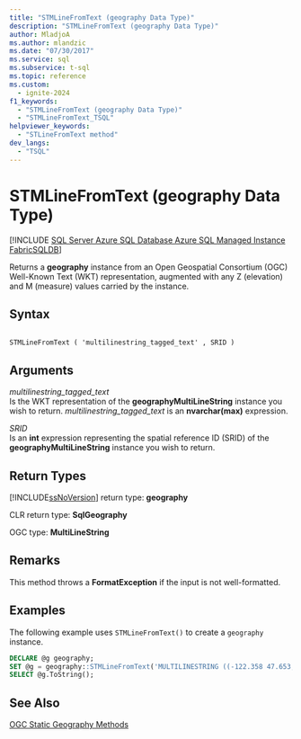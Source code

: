 ```yaml
---
title: "STMLineFromText (geography Data Type)"
description: "STMLineFromText (geography Data Type)"
author: MladjoA
ms.author: mlandzic
ms.date: "07/30/2017"
ms.service: sql
ms.subservice: t-sql
ms.topic: reference
ms.custom:
  - ignite-2024
f1_keywords:
  - "STMLineFromText (geography Data Type)"
  - "STMLineFromText_TSQL"
helpviewer_keywords:
  - "STLineFromText method"
dev_langs:
  - "TSQL"
---
```

# STMLineFromText (geography Data Type)
[!INCLUDE [SQL Server Azure SQL Database Azure SQL Managed Instance FabricSQLDB](../../includes/applies-to-version/sql-asdb-asdbmi-fabricsqldb.md)]

Returns a **geography** instance from an Open Geospatial Consortium (OGC) Well-Known Text (WKT) representation, augmented with any Z (elevation) and M (measure) values carried by the instance.
  
## Syntax  
  
```  
  
STMLineFromText ( 'multilinestring_tagged_text' , SRID )  
```  
  
## Arguments
 *multilinestring_tagged_text*  
 Is the WKT representation of the **geographyMultiLineString** instance you wish to return. *multilinestring_tagged_text* is an **nvarchar(max)** expression.  
  
 *SRID*  
 Is an **int** expression representing the spatial reference ID (SRID) of the **geographyMultiLineString** instance you wish to return.  
  
## Return Types  
 [!INCLUDE[ssNoVersion](../../includes/ssnoversion-md.md)] return type: **geography**  
  
 CLR return type: **SqlGeography**  
  
 OGC type: **MultiLineString**  
  
## Remarks  
 This method throws a **FormatException** if the input is not well-formatted.  
  
## Examples  
 The following example uses `STMLineFromText()` to create a `geography` instance.  
  
```sql
DECLARE @g geography;  
SET @g = geography::STMLineFromText('MULTILINESTRING ((-122.358 47.653, -122.348 47.649, -122.348 47.658, -122.358 47.658, -122.358 47.653), (-122.357 47.654, -122.357 47.657, -122.349 47.657, -122.349 47.650, -122.357 47.654))', 4326);  
SELECT @g.ToString();  
```  
  
## See Also  
 [OGC Static Geography Methods](../../t-sql/spatial-geography/ogc-static-geography-methods.md)  
  
  
